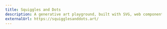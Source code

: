 ```yaml
---
title: Squiggles and Dots
description: A generative art playground, built with SVG, web components, and 11ty.
externalUrl: https://squigglesanddots.art/
---
```

